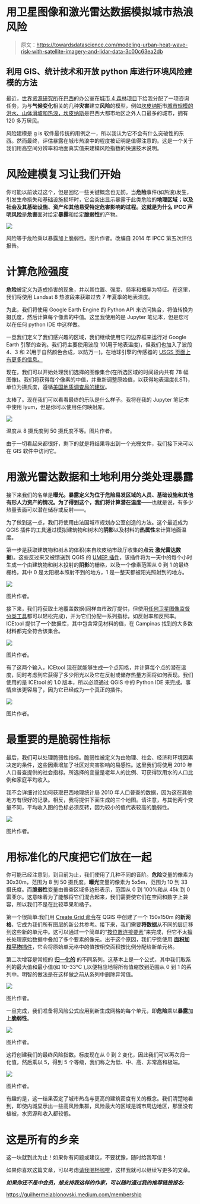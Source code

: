 # 用卫星图像和激光雷达数据模拟城市热浪风险

> 原文：<https://towardsdatascience.com/modeling-urban-heat-wave-risk-with-satellite-imagery-and-lidar-data-3c00c63ea2db>

## 利用 GIS、统计技术和开放 python 库进行环境风险建模的方法

最近，[世界资源研究所](https://www.wri.org/)在[巴西](https://wribrasil.org.br/)的办公室在[城市 4 森林项目](https://cities4forests.com/)下给我分配了一项咨询任务，为与**气候变化**相关的几种**灾害**建立**风险**的模型，例如[坎皮纳斯](https://www.google.com/maps/place/Campinas+-+State+of+S%C3%A3o+Paulo,+Brazil/@-22.8948443,-47.1711193,11z/data=!3m1!4b1!4m5!3m4!1s0x94c8c8f6a2552649:0x7475001c58043536!8m2!3d-22.9050824!4d-47.0613327)市[城市规模的洪水、山体滑坡和热浪，坎皮纳斯](https://www.google.com/maps/place/Campinas+-+State+of+S%C3%A3o+Paulo,+Brazil/@-22.8948443,-47.1711193,11z/data=!3m1!4b1!4m5!3m4!1s0x94c8c8f6a2552649:0x7475001c58043536!8m2!3d-22.9050824!4d-47.0613327)是巴西大都市地区之外人口最多的城市，拥有 120 多万居民。

风险建模是 g is 软件最传统的用例之一，所以我认为它不会有什么突破性的东西。然而最终，评估暴露在城市热浪中的程度被证明是值得注意的。这是一个关于我们用高空间分辨率和地面真实值来建模风险指数的快速技术说明。

# 风险建模复习让我们开始

你可能以前读过这个，但是回忆一些关键概念也无妨。当**危险**事件(如热浪)发生，引发生命损失和基础设施损坏时，它会突出显示暴露于此类危险的**地理区域；**以及社会及其基础设施、资产和其他易受特定危害影响的过程。这就是为什么 IPCC 声明**风险**是**危害**面对给定**暴露**和给定**脆弱性**的产物。

![](img/88cf45cae2b3d0f77930070a1f836336.png)

风险等于危险乘以暴露加上脆弱性。图片作者。改编自 2014 年 IPCC 第五次评估报告。

# 计算危险强度

**危险**被定义为造成损害的现象，并以其位置、强度、频率和概率为特征。在这里，我们将使用 Landsat 8 热波段来获取过去 7 年夏季的地表温度。

为此，我们将使用 Google Earth Engine 的 Python API 来访问集合，将值转换为摄氏度，然后计算每个像素的中值。这里我使用的是 Jupyter 笔记本，但是您可以在任何 python IDE 中这样做。

一旦我们定义了我们感兴趣的区域，我们继续使用它的边界框来运行对 Google Earth 引擎的查询。我们将主要使用波段 10(用于地表温度)，但我们也加入了波段 4、3 和 2(用于自然颜色合成，以防万一)。在地球引擎的传感器的 [USGS 页面上有更多的信息。](https://developers.google.com/earth-engine/datasets/catalog/LANDSAT_LC08_C02_T1_L2#bands)

现在，我们可以开始处理我们选择的图像集合(在所选区域的时间段内共有 78 幅图像)。我们将获得每个像素的中值，并重新调整原始值，以获得地表温度(LST)，单位为摄氏度，遵循[美国地质调查局的建议](https://www.usgs.gov/faqs/how-do-i-use-scale-factor-landsat-level-2-science-products)。

太棒了。现在我们可以看看最终的乐队是什么样子。我将在我的 Jupyter 笔记本中使用 lyum，但是你可以使用任何映射库。

![](img/9bd362ad417890c1ce45c2849f3babe4.png)

温度从 8 摄氏度到 50 摄氏度不等。图片作者。

由于一切看起来都很好，剩下的就是将结果导出到一个光栅文件，我们接下来可以在 GIS 软件中访问它。

# 用激光雷达数据和土地利用分类处理暴露

接下来我们的名单是**曝光。**暴露定义为位于危险易发区域的人员、基础设施和其他有形人力资产的情况。为了得到这个，我们将计算**潜在温度**——也就是说，有多少热量表面可以潜在储存或反射——。

为了做到这一点，我们将使用由法国城市规划办公室创造的方法。这个最近成为 QGIS 插件的工具通过模拟建筑物和树木的**阴影**以及材料的**热属性**来计算地面温度。

第一步是获取建筑物和树木的体积(来自坎皮纳市政厅收集的**点云** **激光雷达数据**)。这些反过来又被馈送到 QGIS 的 [UMEP 插件](https://github.com/UMEP-dev/UMEP)，该插件将为一天中的每个小时生成一个由建筑物和树木投射的**阴影**的栅格，以及一个像素范围从 0 到 1 的最终栅格，其中 0 是太阳根本照射不到的地方，1 是一整天都被阳光照射到的地方。

![](img/442820de0765ee9b052f90863a037549.png)

图片作者。

接下来，我们将获取土地覆盖数据(同样由市政厅提供，但使用[任何卫星图像监督分类工具](https://dges.carleton.ca/CUOSGwiki/index.php/Supervised_classification_in_QGIS)都可以轻松完成)，并为它们分配一系列指标，如反射率和反照率。ICEtool 提供了一个数据库，其中包含常见材料的值，在 Campinas 找到的大多数材料都完全符合该集合。

![](img/b19f1513c153a3d0c3d8cc6d246cab4e.png)

图片作者。

有了这两个输入，ICEtool 现在就能够生成一个点网格，并计算每个点的潜在温度，同时考虑到它获得了多少阳光以及它在反射或储存热量方面将如何表现。我们使用的是 ICEtool 的 1.0 版本，所以必须通过 QGIS 中的 Python IDE 来完成。事情应该更容易了，因为它已经成为一个真正的插件。

![](img/be3a57207c8e0ecca236dcb99eba6c65.png)

图片作者。

# 最重要的是脆弱性指标

最后，我们可以处理脆弱性指标。脆弱性被定义为由物理、社会、经济和环境因素决定的条件，这些因素增加了社区对灾害影响的易感性。这里我们将使用 2010 年人口普查提供的社会指标。所选择的变量是老年人的比例、可获得饮用水的人口比例和家庭平均收入。

我不会详细讨论如何获取巴西地理统计局 2010 年人口普查的数据，因为这在其他地方有很好的记录。相反，我将提供下面生成的三个地图。请注意，与其他两个变量不同，平均收入图的色标必须反转，因为较小的值代表较高的脆弱性。

![](img/0dec7f20bc3f5264f1ffd7261ecc035a.png)

图片作者。

# 用标准化的尺度把它们放在一起

你可能已经注意到，到目前为止，我们使用了几种不同的音阶。**危险**变量的像素为 30x30m，范围为 8 到 50 摄氏度。**曝光**变量的像素为 5x5m，范围为 10 到 33 摄氏度。而**脆弱性**变量由普查区域多边形表示，范围从 0 到 100%和从 45k 到 0 雷亚尔。这意味着为了能够将它们混合起来，我们需要使它们在空间和数字上兼容，所以我们不是在比较苹果和橘子。

第一个很简单:我们用 [Create Grid 命令](https://docs.qgis.org/2.6/en/docs/user_manual/processing_algs/qgis/vector_creation_tools/creategrid.html)在 QGIS 中创建了一个 150x150m 的**新网格**，它成为我们所有图层的新公共参考。接下来，我们需要**将数据**从不同的层迁移到这些新的单元中。这可以通过一个简单的“[按位置连接要素](https://www.qgistutorials.com/en/docs/3/performing_spatial_joins.html)”来完成，但它不太擅长处理原始数据中叠加了多个要素的像元。出于这个原因，我们宁愿使用 [**面积加权平均**插件](https://www.google.com/search?q=qgis+area+weighted+average&sxsrf=APq-WBsnNQLorT5N8nTwoC9cwEChKHlw5g%3A1649449998113&ei=DpxQYrmqBpzd1sQP8I-3sAU&ved=0ahUKEwi56diJqIX3AhWcrpUCHfDHDVYQ4dUDCA4&uact=5&oq=qgis+area+weighted+average&gs_lcp=Cgdnd3Mtd2l6EAMyCAghEBYQHRAeOgcIABBHELADSgQIQRgASgQIRhgAUOYGWP0MYO8NaAJwAXgAgAHBAYgB0QaSAQMwLjWYAQCgAQHIAQjAAQE&sclient=gws-wiz#:~:text=Area%20Weighted%20Average%20%E2%80%94%20QGIS,qgis.org%20%E2%80%BA%20plugins%20%E2%80%BA%20area_weighted_aver...)，它会将原始单元格中的值按相交面积按比例分配给新单元格。

第二次增容是常规的 [**归一化的**](https://www.techopedia.com/definition/1221/normalization#:~:text=Normalization%20is%20the%20process%20of,stored%20in%20only%20one%20place.) 的不同系列。这基本上是一个公式，其中我们取系列的最大值和最小值(如 10–33°C ),以便相应地将所有值缩放到范围从 0 到 1 的系列中。明智的做法是在这样做之前从系列中删除异常值。

![](img/e063f318299786fb2a5593a913a7afd1.png)

图片作者。

一旦完成，我们准备将风险公式应用到新生成网格的每个单元，即**危险**乘以**暴露**加上**脆弱性**。

![](img/f660d0ab6045f5d88b82300ab1e492c9.png)

图片作者。

这将创建我们的最终风险指数。标度现在从 0 到 2 变化，因此我们可以再次归一化值，然后乘以 5，得到 5 个等级，我们称之为低、中、高、非常高和极端。

![](img/665a1a2e994be78c5b19d59c973cffad.png)

图片作者。

有趣的是，这一结果否定了城市热岛与更高的建筑密度有关的概念。我们清楚地看到，即使内城显示出一些高风险集群，风险最大的区域是城市周边地区，那里没有植被，水资源和收入都较低。

# 这是所有的乡亲

这一块就到此为止！如果你有问题或建议，不要犹豫，随时给我写信！

如果你喜欢这篇文章，可以考虑[请我喝杯咖啡](https://www.buymeacoffee.com/guilhermeiablo)，这样我就可以继续写更多的文章。

***如果你还不是中会员，想支持我这样的作家，可以随时通过我的推荐链接报名:***

<https://guilhermeiablonovski.medium.com/membership> 